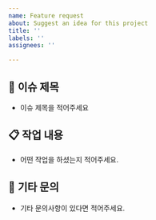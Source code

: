 ```yaml
---
name: Feature request
about: Suggest an idea for this project
title: ''
labels: ''
assignees: ''

---
```


## :key: 이슈 제목
- 이슈 제목을 적어주세요

## :clipboard: 작업 내용
- 어떤 작업을 하셨는지 적어주세요.

## :mag_right:  기타 문의
- 기타 문의사항이 있다면 적어주세요.
